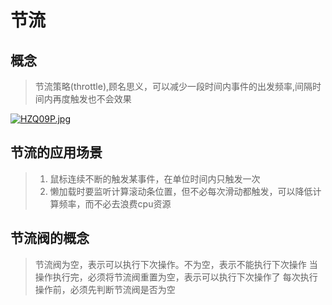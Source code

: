 # 节流

## 概念

>节流策略(throttle),顾名思义，可以减少一段时间内事件的出发频率,间隔时间内再度触发也不会效果

[![HZQ09P.jpg](https://s4.ax1x.com/2022/02/04/HZQ09P.jpg)](https://imgtu.com/i/HZQ09P)

## 节流的应用场景

>1. 鼠标连续不断的触发某事件，在单位时间内只触发一次
>2. 懒加载时要监听计算滚动条位置，但不必每次滑动都触发，可以降低计算频率，而不必去浪费cpu资源

## 节流阀的概念

>节流阀为空，表示可以执行下次操作。不为空，表示不能执行下次操作
>当操作执行完，必须将节流阀重置为空，表示可以执行下次操作了
>每次执行操作前，必须先判断节流阀是否为空
